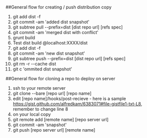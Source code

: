 
##General flow for creating / push distribution copy
1. git add dist -f
2. git commit -am 'added dist snapshot'
3. git subtree pull --prefix=dist [dist repo url] [refs spec]
4. git commit -am 'merged dist with conflict'
5. grunt build
6. Test dist build @localhost:XXXX/dist
7. git add dist -f
8. git commit -am 'new dist snapshot'
9. git subtree push --prefix=dist [dist repo url] [refs spec]
10. git rm -r --cache dist
11. git c 'ommited dist snapshot'

##General flow for cloning a repo to deploy on server
1. ssh to your remote server
2. git clone --bare [repo url] [repo name]
3. edit [repo name]/hooks/post-recieve - here is a sample https://gist.github.com/alfredkam/6383071#file-gistfile1-txt-L8, remember to change line 8
4. on your local copy
5. git remote add [remote name] [repo server url]
6. git commit -am 'snapshot'
7. git push [repo server url] [remote name]